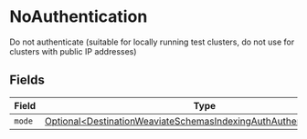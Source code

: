 # NoAuthentication

Do not authenticate (suitable for locally running test clusters, do not use for clusters with public IP addresses)


## Fields

| Field                                                                                                                                                  | Type                                                                                                                                                   | Required                                                                                                                                               | Description                                                                                                                                            |
| ------------------------------------------------------------------------------------------------------------------------------------------------------ | ------------------------------------------------------------------------------------------------------------------------------------------------------ | ------------------------------------------------------------------------------------------------------------------------------------------------------ | ------------------------------------------------------------------------------------------------------------------------------------------------------ |
| `mode`                                                                                                                                                 | [Optional\<DestinationWeaviateSchemasIndexingAuthAuthenticationMode>](../../models/shared/DestinationWeaviateSchemasIndexingAuthAuthenticationMode.md) | :heavy_minus_sign:                                                                                                                                     | N/A                                                                                                                                                    |